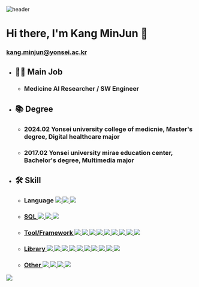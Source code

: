 ![header](https://capsule-render.vercel.app/api?type=waving&color=6994CDEE&text=&animation=twinkling&height=80)

# Hi there, I'm Kang MinJun 👋
### kang.minjun@yonsei.ac.kr

* ## 👨‍💼 Main Job
  * ### Medicine AI Researcher / SW Engineer

* ## 📚 Degree
  * ### 2024.02 Yonsei university college of medicnie, Master's degree, Digital healthcare major
  * ### 2017.02 Yonsei university mirae education center, Bachelor's degree, Multimedia major

* ## 🛠️ Skill
  * ### Language <a href="https://www.python.org/"><img src="https://img.shields.io/badge/Python-3776AB?style=for-the-badge&logo=Python&logoColor=white"> <a href="https://learn.microsoft.com/ko-kr/cpp/cpp/?view=msvc-170"><img src="https://img.shields.io/badge/c++-%2300599C.svg?style=for-the-badge&logo=c%2B%2B&logoColor=white"/> <a href="https://docs.oracle.com/javase/specs/"><img src="https://img.shields.io/badge/Java-007396?style=for-the-badge&logo=Java&logoColor=white"> 
  * ### SQL <img src="https://img.shields.io/badge/mysql-4479A1?style=for-the-badge&logo=mysql&logoColor=white"> <img src="https://img.shields.io/badge/postgresql-4169E1?style=for-the-badge&logo=postgresql&logoColor=white"> <img src="https://img.shields.io/badge/sqlite-003B57?style=for-the-badge&logo=sqlite&logoColor=white">
  * ### Tool/Framework <img src="https://img.shields.io/badge/visualstudiocode-007ACC?style=for-the-badge&logo=visualstudiocode&logoColor=white"> <img src="https://img.shields.io/badge/anaconda-44A833?style=for-the-badge&logo=anaconda&logoColor=white"> <img src="https://img.shields.io/badge/django-092E20?style=for-the-badge&logo=django&logoColor=white"> <img src="https://img.shields.io/badge/visualstudio-5C2D91?style=for-the-badge&logo=visualstudio&logoColor=white"> <img src="https://img.shields.io/badge/qt-41CD52?style=for-the-badge&logo=qt&logoColor=white"> <img src="https://img.shields.io/badge/Spring Boot-007ACC?style=for-the-badge&logo=spring boot&logoColor=white"> <img src="https://img.shields.io/badge/arduino-00878F?style=for-the-badge&logo=arduino&logoColor=white"> <img src="https://img.shields.io/badge/raspberrypi-A22846?style=for-the-badge&logo=raspberrypi&logoColor=white"> <img src="https://img.shields.io/badge/r-276DC3?style=for-the-badge&logo=r&logoColor=white">
  * ### Library <img src="https://img.shields.io/badge/ITK-FD755C?style=for-the-badge&logo=ITK&logoColor=white"> <img src="https://img.shields.io/badge/VTK-FD755C?style=for-the-badge&logo=VTK&logoColor=white"> <img src="https://img.shields.io/badge/IGSTK-FD755C?style=for-the-badge&logo=IGSTK&logoColor=white"> <img src="https://img.shields.io/badge/tensorflow-FF6F00?style=for-the-badge&logo=tensorflow&logoColor=white"> <img src="https://img.shields.io/badge/numpy-013243?style=for-the-badge&logo=numpy&logoColor=white"> <img src="https://img.shields.io/badge/pandas-150458?style=for-the-badge&logo=pandas&logoColor=white"> <img src="https://img.shields.io/badge/pytorch-EE4C2C?style=for-the-badge&logo=pytorch&logoColor=white"> <img src="https://img.shields.io/badge/Matplotlib-396CB2?style=for-the-badge&logo=Matplotlib&logoColor=white"> <img src="https://img.shields.io/badge/keras-D00000?style=for-the-badge&logo=keras&logoColor=white"> <img src="https://img.shields.io/badge/scikitlearn-F7931E?style=for-the-badge&logo=scikitlearn&logoColor=white"> 
  * ### Other <img src="https://img.shields.io/badge/git-F05032?style=for-the-badge&logo=git&logoColor=white"> <img src="https://img.shields.io/badge/jira-0052CC?style=for-the-badge&logo=jira&logoColor=white"> <img src="https://img.shields.io/badge/figma-F24E1E?style=for-the-badge&logo=figma&logoColor=white"> <img src="https://img.shields.io/badge/adobephotoshop-31A8FF?style=for-the-badge&logo=adobephotoshop&logoColor=white"> 

<img src="https://capsule-render.vercel.app/api?type=waving&color=3B66BC&height=150&section=footer" />
